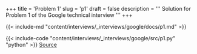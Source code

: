 +++
title = 'Problem 1'
slug = 'p1'
draft = false
description =  '''
Solution for Problem 1 of the Google technical interview
'''
+++

{{< include-md "content/interviews/_interviews/google/docs/p1.md" >}}

{{< include-code "content/interviews/_interviews/google/src/p1.py" "python" >}}
[Source](https://github.com/grind-rip/interviews/blob/master/google/src/p1.py)
